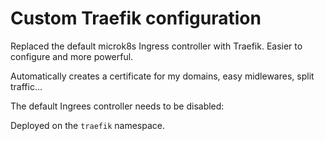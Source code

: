 # Custom Traefik configuration

Replaced the default microk8s Ingress controller with Traefik.
Easier to configure and more powerful.

Automatically creates a certificate for my domains, easy midlewares, split traffic...

The default Ingrees controller needs to be disabled:

Deployed on the `traefik` namespace.